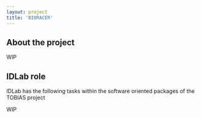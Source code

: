 ```yaml
---
layout: project
title: 'BIORACER'
---
```


## About the project

WIP

## IDLab role

IDLab has the following tasks within the software oriented packages of the TOBIAS project

WIP
